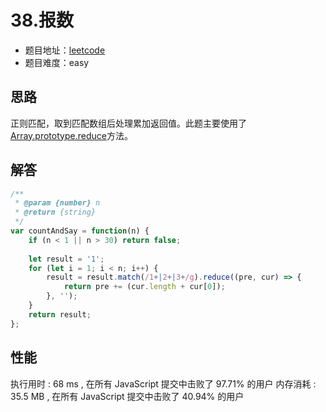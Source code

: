 # 38.报数

+ 题目地址：[leetcode](https://leetcode-cn.com/problems/count-and-say/)
+ 题目难度：easy

## 思路

正则匹配，取到匹配数组后处理累加返回值。此题主要使用了[Array.prototype.reduce](https://developer.mozilla.org/zh-CN/docs/Web/JavaScript/Reference/Global_Objects/Array/Reduce)方法。

## 解答

```js
/**
 * @param {number} n
 * @return {string}
 */
var countAndSay = function(n) {
    if (n < 1 || n > 30) return false;
    
    let result = '1';
    for (let i = 1; i < n; i++) {
        result = result.match(/1+|2+|3+/g).reduce((pre, cur) => {
            return pre += (cur.length + cur[0]);
        }, '');
    }
    return result;
};
```

## 性能

执行用时 : 68 ms , 在所有 JavaScript 提交中击败了 97.71% 的用户
内存消耗 : 35.5 MB , 在所有 JavaScript 提交中击败了 40.94% 的用户

